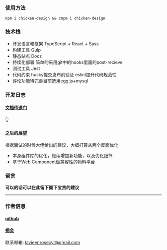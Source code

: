 <!--
 * @Author: your name
 * @Date: 2020-06-15 10:39:04
 * @LastEditTime: 2021-03-20 22:25:47
 * @LastEditors: Please set LastEditors
 * @Description: In User Settings Edit
 * @FilePath: /chicken-design/README.md
-->
### 使用方法

```
npm i chicken-design && cnpm i chicken-design 

```

### 技术栈

- 开发语言和框架 TypeScript + React + Sass
- 构建工具 Gulp
- 静态站点 Docz
- 持续化部署 简单的采用git中的hooks里面的post-recieve
- 测试工具 Jest
- 代码约束 husky提交发布前验证 eslint提升代码规范性
- 评论功能待完善目前选用egg.js+mysql

### 开发日志

####  **[文档传送门](https://juejin.cn/post/6930876951439605767)**
👆

#### 之后的展望

根据面试的时候大佬给出的建议，大概打算从两个反面优化
 - 本身组件库的优化，继续增加新功能，以及优化细节
 - 基于Web Component做兼容性的物料平台

### 留言

**可以的话可以在此留下阁下宝贵的建议**

-------------------------------------

### 作者信息

####  **[github](https://github.com/Lavieenrose99)**

####  **[掘金](https://juejin.cn/user/1855631360798509)**

联系邮箱: lavieenrosecyl@gmail.com
